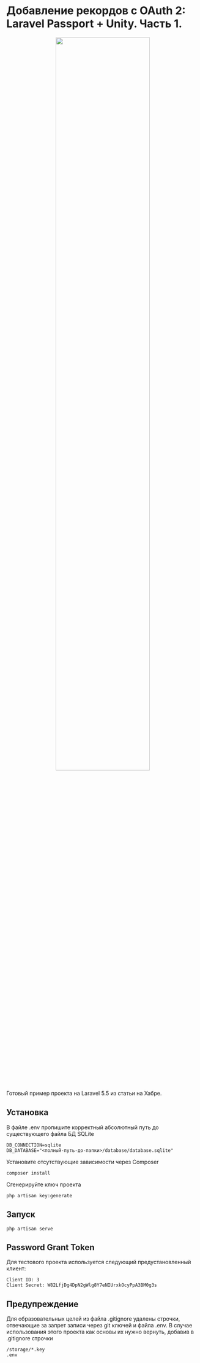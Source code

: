 # Добавление рекордов с OAuth 2: Laravel Passport + Unity. Часть 1.
<p align="center">
  <img src="https://habrastorage.org/webt/59/e3/0f/59e30fac0313f519581891.png" width="70%">
</p>

Готовый пример проекта на Laravel 5.5 из статьи на Хабре.

## Установка
В файле .env пропишите корректный абсолютный путь до существующего файла БД SQLite
```
DB_CONNECTION=sqlite
DB_DATABASE="<полный-путь-до-папки>/database/database.sqlite"
```
Установите отсутствующие зависимости через Composer
```
composer install
```
Сгенерируйте ключ проекта
```
php artisan key:generate
```

## Запуск
```
php artisan serve
```

## Password Grant Token
Для тестового проекта используется следующий предустановленный клиент:
```
Client ID: 3
Client Secret: W82LfjDg4DpN2gWlg8Y7eNIUrxkOcyPpA3BM0g3s
```

## Предупреждение
Для образовательных целей из файла .gitignore удалены строчки, отвечающие за запрет записи через git ключей и файла .env. В случае использования этого проекта как основы их нужно вернуть, добавив в .gitignore строчки
```
/storage/*.key
.env
```

